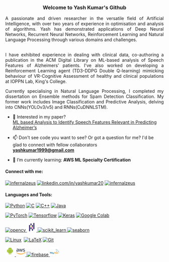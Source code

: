 <h3 align="center">Welcome to Yash Kumar's Github</h3>
<div style='text-align: justify;'>
A passionate and driven researcher in the versatile field of Artificial Intelligence, with over two years of experience in optimisation and analysis of algorithms. Yash has demonstrated applications of Deep Neural Networks, Recurrent Neural Networks, Reinforcement Learning and Natural Language Processing through various domains and challenges.<br><br>

I have exhibited experience in dealing with clinical data, co-authoring a publication in the ACM Digital Library on ML-based analysis of Speech Features of Alzheimers' patients. I've also worked on developing a Reinforcement Learning agent (TD3-DDPG Double Q-learning) mimicking behaviour of VR-Cognitive Assessment of healthy and clinical populations at IOPPN Lab, King's College.

Currently specialising in Natural Language Processing, I completed my dissertation on Ensemble methods for Spam Detection Classification. My former work includes Image Classification and Predictive Analysis, delving into CNNs(YOLOv3/v5) and RNNs(CuDNNLSTM).
</div>

- :page_with_curl: Interested in my paper?<br>
  [ML based Analysis to Identify Speech Features Relevant in Predicting Alzheimer’s](https://www.doi.org/10.1145/3532213.3532244)

- 📫 Don't see code you want to see? Or got a question for me? I'd be glad to connect with fellow collaborators<br>
  **yashkumar1999@gmail.com**

- 🌱 I’m currently learning: **AWS ML Specialty Certification**

<h4 align="left">Connect with me:</h4>
<p align="left">
<a href="https://twitter.com/infernalzeus" target="blank"><img align="center" src="https://raw.githubusercontent.com/rahuldkjain/github-profile-readme-generator/master/src/images/icons/Social/twitter.svg" alt="infernalzeus" height="30" width="35" /></a>
<a href="https://linkedin.com/in/linkedin.com/in/yashkumar20" target="blank"><img align="center" src="https://raw.githubusercontent.com/rahuldkjain/github-profile-readme-generator/master/src/images/icons/Social/linked-in-alt.svg" alt="linkedin.com/in/yashkumar20" height="30" width="35" /></a>
<a href="https://www.youtube.com/c/infernalzeus" target="blank"><img align="center" src="https://raw.githubusercontent.com/rahuldkjain/github-profile-readme-generator/master/src/images/icons/Social/youtube.svg" alt="infernalzeus" height="30" width="35" /></a>
</p>

<h4 align="left">Languages and Tools:</h4>

[![Python](https://camo.githubusercontent.com/207fafb139e3211ecf407d70144f6358eca5136e86b73261cef968c0533d81b4/68747470733a2f2f696d672e736869656c64732e696f2f62616467652f507974686f6e2d3337373661622e7376673f6c6f676f3d707974686f6e266c6f676f436f6c6f723d7768697465)](https://camo.githubusercontent.com/207fafb139e3211ecf407d70144f6358eca5136e86b73261cef968c0533d81b4/68747470733a2f2f696d672e736869656c64732e696f2f62616467652f507974686f6e2d3337373661622e7376673f6c6f676f3d707974686f6e266c6f676f436f6c6f723d7768697465) [![C](https://camo.githubusercontent.com/5403cba6c03d6751a2c9971f4e4cbe426e3586424cb4867dab59ee3a2517631c/68747470733a2f2f696d672e736869656c64732e696f2f62616467652f632d2532333030353939432e7376673f266c6f676f3d63266c6f676f436f6c6f723d7768697465)](https://camo.githubusercontent.com/5403cba6c03d6751a2c9971f4e4cbe426e3586424cb4867dab59ee3a2517631c/68747470733a2f2f696d672e736869656c64732e696f2f62616467652f632d2532333030353939432e7376673f266c6f676f3d63266c6f676f436f6c6f723d7768697465) [![C++](https://camo.githubusercontent.com/286241670a3407ebb46152fe548106f7186fe59e37e8a699c31412333e0c4d3c/68747470733a2f2f696d672e736869656c64732e696f2f62616467652f432532622532622d3030353939632e7376673f6c6f676f3d63253262253262266c6f676f436f6c6f723d7768697465)](https://camo.githubusercontent.com/286241670a3407ebb46152fe548106f7186fe59e37e8a699c31412333e0c4d3c/68747470733a2f2f696d672e736869656c64732e696f2f62616467652f432532622532622d3030353939632e7376673f6c6f676f3d63253262253262266c6f676f436f6c6f723d7768697465) [![Java](https://camo.githubusercontent.com/785690577a712f362a3c01f203367adf93ee502ecc2374201fd7d7a4ab7d0967/68747470733a2f2f696d672e736869656c64732e696f2f62616467652f4a6176612d4544384230303f266c6f676f3d6a617661266c6f676f436f6c6f723d7768697465)](https://camo.githubusercontent.com/785690577a712f362a3c01f203367adf93ee502ecc2374201fd7d7a4ab7d0967/68747470733a2f2f696d672e736869656c64732e696f2f62616467652f4a6176612d4544384230303f266c6f676f3d6a617661266c6f676f436f6c6f723d7768697465) 


[![PyTorch](https://camo.githubusercontent.com/37bcdb0cc3116a7a85894fc5ae5bca33061d4b9e55aa2ea64c3f9edbc8c150b9/68747470733a2f2f696d672e736869656c64732e696f2f62616467652f5079546f7263682d6565346332632e7376673f6c6f676f3d7079746f726368266c6f676f436f6c6f723d7768697465)](https://camo.githubusercontent.com/37bcdb0cc3116a7a85894fc5ae5bca33061d4b9e55aa2ea64c3f9edbc8c150b9/68747470733a2f2f696d672e736869656c64732e696f2f62616467652f5079546f7263682d6565346332632e7376673f6c6f676f3d7079746f726368266c6f676f436f6c6f723d7768697465) [![Tensorflow](https://camo.githubusercontent.com/9b9a0935d5e0014712c5adcccf563ec86c867125b29959060e93b3f5ec2fc5b1/68747470733a2f2f696d672e736869656c64732e696f2f62616467652f54656e736f72466c6f772d6666366630302e7376673f6c6f676f3d74656e736f72666c6f77266c6f676f436f6c6f723d7768697465)](https://camo.githubusercontent.com/9b9a0935d5e0014712c5adcccf563ec86c867125b29959060e93b3f5ec2fc5b1/68747470733a2f2f696d672e736869656c64732e696f2f62616467652f54656e736f72466c6f772d6666366630302e7376673f6c6f676f3d74656e736f72666c6f77266c6f676f436f6c6f723d7768697465) [![Keras](https://camo.githubusercontent.com/a7708bba7585a2dcd487059a296971118ca8b039ccd710eb71fc20f6ed546a3f/68747470733a2f2f696d672e736869656c64732e696f2f62616467652f4b657261732d6430303030302e7376673f6c6f676f3d6b65726173266c6f676f436f6c6f723d7768697465)](https://camo.githubusercontent.com/a7708bba7585a2dcd487059a296971118ca8b039ccd710eb71fc20f6ed546a3f/68747470733a2f2f696d672e736869656c64732e696f2f62616467652f4b657261732d6430303030302e7376673f6c6f676f3d6b65726173266c6f676f436f6c6f723d7768697465) [![Google Colab](https://camo.githubusercontent.com/a1d8854796828b4ad626b671353f8ec616ba503d74e9c3a73b9536df64822178/68747470733a2f2f696d672e736869656c64732e696f2f62616467652f476f6f676c65253230436f6c61622d4639414230302e7376673f6c6f676f3d676f6f676c65636f6c6162266c6f676f436f6c6f723d626c61636b)](https://camo.githubusercontent.com/a1d8854796828b4ad626b671353f8ec616ba503d74e9c3a73b9536df64822178/68747470733a2f2f696d672e736869656c64732e696f2f62616467652f476f6f676c65253230436f6c61622d4639414230302e7376673f6c6f676f3d676f6f676c65636f6c6162266c6f676f436f6c6f723d626c61636b)

 <p align="left"><a href="https://opencv.org/" target="_blank" rel="noreferrer"> <img src="https://www.vectorlogo.zone/logos/opencv/opencv-icon.svg" alt="opencv" width="30" height="30"/> </a><a href="https://pandas.pydata.org/" target="_blank" rel="noreferrer"> <img src="https://raw.githubusercontent.com/devicons/devicon/2ae2a900d2f041da66e950e4d48052658d850630/icons/pandas/pandas-original.svg" alt="pandas" width="30" height="30"/> </a><a href="https://scikit-learn.org/" target="_blank" rel="noreferrer"> <img src="https://upload.wikimedia.org/wikipedia/commons/0/05/Scikit_learn_logo_small.svg" alt="scikit_learn" width="30" height="30"/> </a> <a href="https://seaborn.pydata.org/" target="_blank" rel="noreferrer"> <img src="https://seaborn.pydata.org/_images/logo-mark-lightbg.svg" alt="seaborn" width="30" height="30"/> </a>



[![Linux](https://camo.githubusercontent.com/f6000c97af330827028e1e84e773dcb1c64266db6e677b8e7d7f6cb7ae0e900a/68747470733a2f2f696d672e736869656c64732e696f2f62616467652f4c696e75782d4643433632343f266c6f676f3d6c696e7578266c6f676f436f6c6f723d626c61636b)](https://camo.githubusercontent.com/f6000c97af330827028e1e84e773dcb1c64266db6e677b8e7d7f6cb7ae0e900a/68747470733a2f2f696d672e736869656c64732e696f2f62616467652f4c696e75782d4643433632343f266c6f676f3d6c696e7578266c6f676f436f6c6f723d626c61636b) 
[![LaTeX](https://camo.githubusercontent.com/34f2a8279529e0307f24c1f8816c0807884b0bc19958a3cc97cfce3d8f5127c0/68747470733a2f2f696d672e736869656c64732e696f2f62616467652f4c615465582d3030383038302e7376673f6c6f676f3d6c61746578266c6f676f436f6c6f723d7768697465)](https://camo.githubusercontent.com/34f2a8279529e0307f24c1f8816c0807884b0bc19958a3cc97cfce3d8f5127c0/68747470733a2f2f696d672e736869656c64732e696f2f62616467652f4c615465582d3030383038302e7376673f6c6f676f3d6c61746578266c6f676f436f6c6f723d7768697465) [![Git](https://camo.githubusercontent.com/8e4be234162d486bdbac3171d266e689e878c190c2f44a25d77f1f8e5ba4ff80/68747470733a2f2f696d672e736869656c64732e696f2f62616467652f4769742d6630353033322e7376673f6c6f676f3d676974266c6f676f436f6c6f723d7768697465)](https://camo.githubusercontent.com/8e4be234162d486bdbac3171d266e689e878c190c2f44a25d77f1f8e5ba4ff80/68747470733a2f2f696d672e736869656c64732e696f2f62616467652f4769742d6630353033322e7376673f6c6f676f3d676974266c6f676f436f6c6f723d7768697465)

<p align="left"> <a href="https://developer.android.com" target="_blank" rel="noreferrer"> <img src="https://raw.githubusercontent.com/devicons/devicon/master/icons/android/android-original-wordmark.svg" alt="android" width="30" height="30"/> </a> <a href="https://aws.amazon.com" target="_blank" rel="noreferrer"> <img src="https://raw.githubusercontent.com/devicons/devicon/master/icons/amazonwebservices/amazonwebservices-original-wordmark.svg" alt="aws" width="30" height="30"/> </a> <a href="https://firebase.google.com/" target="_blank" rel="noreferrer"> <img src="https://www.vectorlogo.zone/logos/firebase/firebase-icon.svg" alt="firebase" width="30" height="30"/> </a> <a href="https://www.mysql.com/" target="_blank" rel="noreferrer"> <img src="https://raw.githubusercontent.com/devicons/devicon/master/icons/mysql/mysql-original-wordmark.svg" alt="mysql" width="30" height="30"/> </a> 
  
 
